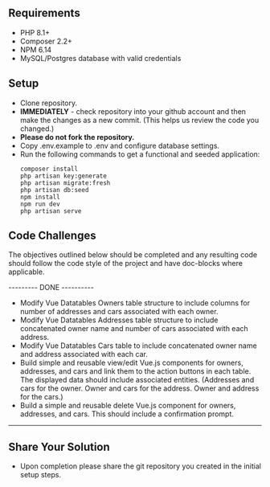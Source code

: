 ## Requirements

- PHP 8.1+
- Composer 2.2+
- NPM 6.14
- MySQL/Postgres database with valid credentials

## Setup

- Clone repository.
- **IMMEDIATELY** - check repository into your github account and then make the changes as a new commit. (This helps us review the code you changed.)
- **Please do not fork the repository.**
- Copy .env.example to .env and configure database settings.
- Run the following commands to get a functional and seeded application:
  ```
  composer install
  php artisan key:generate
  php artisan migrate:fresh
  php artisan db:seed
  npm install
  npm run dev
  php artisan serve
  ```

## Code Challenges

The objectives outlined below should be completed and any resulting code should follow the code style of the project and have doc-blocks where applicable.


--------- DONE ----------
- Modify Vue Datatables Owners table structure to include columns for number of addresses and cars associated with each owner.
- Modify Vue Datatables Addresses table structure to include concatenated owner name and number of cars associated with each address.
- Modify Vue Datatables Cars table to include concatenated owner name and address associated with each car.
- Build simple and reusable view/edit Vue.js components for owners, addresses, and cars and link them to the action buttons in each table. The displayed data should include associated entities. (Addresses and cars for the owner. Owner and cars for the address. Owner and address for the cars.)
- Build a simple and reusable delete Vue.js component for owners, addresses, and cars. This should include a confirmation prompt.

-------------------------




## Share Your Solution

-  Upon completion please share the git repository you created in the initial setup steps.
